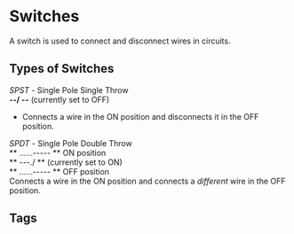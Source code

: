 # Switches

A switch is used to connect and disconnect wires in circuits.  

## Types of Switches
*SPST* - Single Pole Single Throw   
**--/ --**  (currently set to OFF)  
* Connects a wire in the ON position and disconnects it in the OFF position.

*SPDT* - Single Pole Double Throw  
** ......----- ** ON position  
** ---./ ** (currently set to ON)  
** ......----- ** OFF position  
Connects a wire in the ON position and connects a *different* wire in the OFF position.  

## Tags
